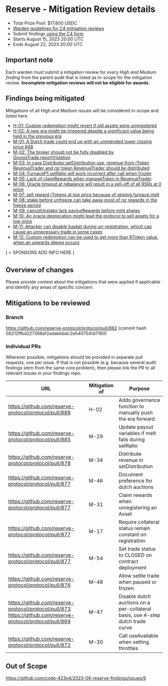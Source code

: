 # Reserve - Mitigation Review details
- Total Prize Pool: $17,600 USDC 
- [Warden guidelines for C4 mitigation reviews](https://code4rena.notion.site/Guidelines-for-C4-mitigation-reviews-ed10fc5cfbf640bd8dcec66f38b343c4)
- Submit findings [using the C4 form](https://code4rena.com/contests/2023-08-reserve-mitigation/submit)
- Starts August 15, 2023 20:00 UTC 
- Ends August 22, 2023 20:00 UTC 

## Important note 

Each warden must submit a mitigation review for *every High and Medium finding* from the parent audit that is listed as in-scope for the mitigation review. **Incomplete mitigation reviews will not be eligible for awards.**

## Findings being mitigated

Mitigations of all High and Medium issues will be considered in-scope and listed here.

- [H-01: Custom redemption might revert if old assets were unregistered](https://github.com/code-423n4/2023-06-reserve-findings/issues/4)
- [H-02: A new era might be triggered despite a significant value being held in the previous era](https://github.com/code-423n4/2023-06-reserve-findings/issues/2)
- [M-01: A Dutch trade could end up with an unintended lower closing price #48](https://github.com/code-423n4/2023-06-reserve-findings/issues/48)
- [M-02: The broker should not be fully disabled by GnosisTrade.reportViolation](https://github.com/code-423n4/2023-06-reserve-findings/issues/47)
- [M-03: In case Distributor.setDistribution use, revenue from rToken RevenueTrader and rsr token RevenueTrader should be distributed](https://github.com/code-423n4/2023-06-reserve-findings/issues/34)
- [M-04: FurnaceP1.setRatio will work incorrect after call when frozen](https://github.com/code-423n4/2023-06-reserve-findings/issues/29)
- [M-05: Lack of claimRewards when manageToken in RevenueTrader](https://github.com/code-423n4/2023-06-reserve-findings/issues/16)
- [M-06: Oracle timeout at rebalance will result in a sell-off of all RSRs at 0 price](https://github.com/code-423n4/2023-06-reserve-findings/issues/15)
- [M-07: sell reward rTokens at low price because of skiping furnace.melt](https://github.com/code-423n4/2023-06-reserve-findings/issues/13)
- [M-08: stake before unfreeze can take away most of rsr rewards in the freeze period](https://github.com/code-423n4/2023-06-reserve-findings/issues/11)
- [M-09: cancelUnstake lack payoutRewards before mint shares](https://github.com/code-423n4/2023-06-reserve-findings/issues/10)
- [M-10: An oracle deprecation might lead the protocol to sell assets for a low price](https://github.com/code-423n4/2023-06-reserve-findings/issues/8)
- [M-11: Attacker can disable basket during un-registration, which can cause an unnecessary trade in some cases](https://github.com/code-423n4/2023-06-reserve-findings/issues/7)
- [M-12: Custom redemption can be used to get more than RToken value, when an upwards depeg occurs](https://github.com/code-423n4/2023-06-reserve-findings/issues/6)

[ ⭐️ SPONSORS ADD INFO HERE ]

## Overview of changes

Please provide context about the mitigations that were applied if applicable and identify any areas of specific concern.

## Mitigations to be reviewed

### Branch
https://github.com/reserve-protocol/protocol/pull/882 (commit hash 08212ffbd227368af2adabbbdc2e5407541d7160)

### Individual PRs

Wherever possible, mitigations should be provided in separate pull requests, one per issue. If that is not possible (e.g. because several audit findings stem from the same core problem), then please link the PR to all relevant issues in your findings repo. 

| URL | Mitigation of | Purpose | 
| ----------- | ------------- | ----------- |
| https://github.com/reserve-protocol/protocol/pull/888 | H-02 | Adds governance function to manually push the era forward |
| https://github.com/reserve-protocol/protocol/pull/885 | M-29 | Update payout variables if melt fails during setRatio |
| https://github.com/reserve-protocol/protocol/pull/878 | M-34 | Distribute revenue in setDistribution |
| https://github.com/reserve-protocol/protocol/pull/877 | M-46 | Document preference for dutch auctions |
| https://github.com/reserve-protocol/protocol/pull/877 | M-31 | Claim rewards when unregistering an Asset |
| https://github.com/reserve-protocol/protocol/pull/877 | M-17 | Require collateral status remain constant on registration |
| https://github.com/reserve-protocol/protocol/pull/877 | M-54 | Set trade status to CLOSED on contract deployment |
| https://github.com/reserve-protocol/protocol/pull/876 | M-48 | Allow settle trade when paused or frozen |
| https://github.com/reserve-protocol/protocol/pull/873 https://github.com/reserve-protocol/protocol/pull/869 | M-47 | Disable dutch auctions on a per-collateral basis, use 4-step dutch trade curve|
| https://github.com/reserve-protocol/protocol/pull/872 | M-30 | Call useAvailable when setting throttles |

## Out of Scope

https://github.com/code-423n4/2023-06-reserve-findings/issues/6
